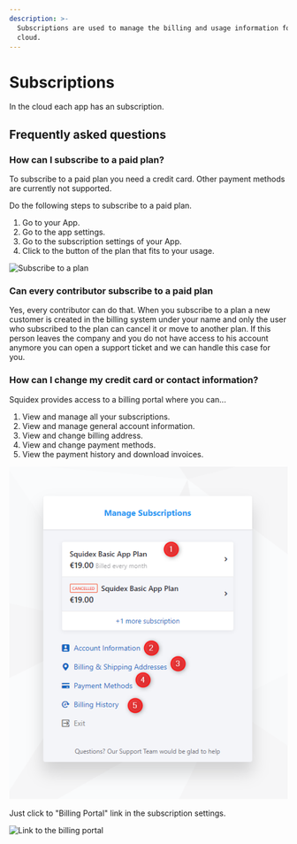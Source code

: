 ```yaml
---
description: >-
  Subscriptions are used to manage the billing and usage information for the
  cloud.
---
```


# Subscriptions

In the cloud each app has an subscription.

## Frequently asked questions

### How can I subscribe to a paid plan?

To subscribe to a paid plan you need a credit card. Other payment methods are currently not supported.

Do the following steps to subscribe to a paid plan.

1. Go to your App.
2. Go to the app settings.
3. Go to the subscription settings of your App.
4. Click to the button of the plan that fits to your usage.

![Subscribe to a plan](<../../.gitbook/assets/image (56).png>)

### Can every contributor subscribe to a paid plan

Yes, every contributor can do that. When you subscribe to a plan a new customer is created in the billing system under your name and only the user who subscribed to the plan can cancel it or move to another plan. If this person leaves the company and you do not have access to his account anymore you can open a support ticket and we can handle this case for you.

### How can I change my credit card or contact information?

Squidex provides access to a billing portal where you can...

1. View and manage all your subscriptions.
2. View and manage general account information.
3. View and change billing address.
4. View and change payment methods.
5. View the payment history and download invoices.

![Billing portal](<../../.gitbook/assets/image (17) (1) (1) (1).png>)

Just click to "Billing Portal" link in the subscription settings.

![Link to the billing portal](<../../.gitbook/assets/image (59).png>)
